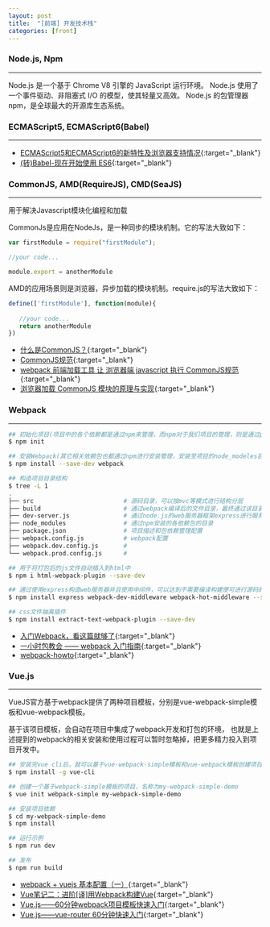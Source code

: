 ```yaml
---
layout: post
title:  "[前端] 开发技术栈"
categories: [front]
---
```


### Node.js, Npm
-----------------------------
Node.js 是一个基于 Chrome V8 引擎的 JavaScript 运行环境。
Node.js 使用了一个事件驱动、非阻塞式 I/O 的模型，使其轻量又高效。
Node.js 的包管理器 npm，是全球最大的开源库生态系统。


### ECMAScript5, ECMAScript6(Babel)
-----------------------------
* [ECMAScript5和ECMAScript6的新特性及浏览器支持情况](http://www.jianshu.com/p/b6d76160889d){:target="_blank"}
* [(转)Babel-现在开始使用 ES6](http://www.cnblogs.com/whitewolf/p/4357916.html){:target="_blank"}


### CommonJS, AMD(RequireJS), CMD(SeaJS)
-----------------------------

用于解决Javascript模块化编程和加载

CommonJs是应用在NodeJs，是一种同步的模块机制。它的写法大致如下：

```js
var firstModule = require("firstModule");

//your code...

module.export = anotherModule
```

AMD的应用场景则是浏览器，异步加载的模块机制。require.js的写法大致如下：

```js
define(['firstModule'], function(module){
   
   //your code...
   return anotherModule
})
```

* [什么是CommonJS？](http://www.cnblogs.com/fullhouse/archive/2011/07/15/2107416.html){:target="_blank"}
* [CommonJS规范](http://javascript.ruanyifeng.com/nodejs/module.html){:target="_blank"}
* [webpack 前端加载工具 让 浏览器端 javascript 执行 CommonJS规范](http://yijiebuyi.com/blog/46fb97b11fb8f4055e0b04d1cecb1f69.html){:target="_blank"}
* [浏览器加载 CommonJS 模块的原理与实现](http://www.ruanyifeng.com/blog/2015/05/commonjs-in-browser.html){:target="_blank"}


### Webpack
-----------------------------

```bash
## 初始化项目(项目中的各个依赖都是通过npm来管理，而npm对于我们项目的管理，则是通过package.json文件)
$ npm init

## 安装Webpack(其它相关依赖包也都通过npm进行安装管理，安装至项目的node_modeles目录中)
$ npm install --save-dev webpack

## 构造项目目录结构
$ tree -L 1
.
├── src                         # 源码目录，可以按mvc等模式进行结构分层
├── build                       # 通过webpack编译后的文件目录，最终通过该目录进行交付部署
├── dev-server.js               # 通过node.js的web服务器框架express进行服务部署的入口脚本
├── node_modules                # 通过npm安装的各依赖包的目录
├── package.json                # 项目描述和包依赖管理配置
├── webpack.config.js           # webpack配置
├── webpack.dev.config.js       #
└── webpack.prod.config.js      #

## 用于将打包后的js文件自动插入到html中
$ npm i html-webpack-plugin --save-dev

## 通过使用express构造web服务器并且使用中间件，可以达到不需要编译构建便可进行源码的效果查看
$ npm install express webpack-dev-middleware webpack-hot-middleware --save-dev

## css文件抽离插件
$ npm install extract-text-webpack-plugin --save-dev
```

* [ 入门Webpack，看这篇就够了](http://blog.csdn.net/kun5706947/article/details/52596766){:target="_blank"}
* [一小时包教会 —— webpack 入门指南](http://www.w2bc.com/Article/50764){:target="_blank"}
* [webpack-howto](https://github.com/petehunt/webpack-howto/blob/master/README-zh.md){:target="_blank"}


### Vue.js
-----------------------------

VueJS官方基于webpack提供了两种项目模板，分别是vue-webpack-simple模板和vue-webpack模板。

基于该项目模板，会自动在项目中集成了webpack开发和打包的环境，
也就是上述提到的webpack的相关安装和使用过程可以暂时忽略掉，把更多精力投入到项目开发中。

```bash
## 安装完vue cli后，就可以基于vue-webpack-simple模板和vue-webpack模板创建项目了
$ npm install -g vue-cli

## 创建一个基于webpack-simple模板的项目，名称为my-webpack-simple-demo
$ vue init webpack-simple my-webpack-simple-demo

## 安装项目依赖
$ cd my-webpack-simple-demo
$ npm install

## 运行示例
$ npm run dev

## 发布
$ npm run build
```

* [webpack + vuejs 基本配置（一）](http://www.cnblogs.com/lhweb15/p/5660609.html){:target="_blank"}
* [Vue笔记二：进阶[译]用Webpack构建Vue](http://www.jianshu.com/p/a5361bff1cd8){:target="_blank"}
* [Vue.js——60分钟webpack项目模板快速入门](http://www.cnblogs.com/keepfool/p/5678427.html){:target="_blank"}
* [Vue.js——vue-router 60分钟快速入门](http://www.cnblogs.com/keepfool/p/5690366.html){:target="_blank"}
